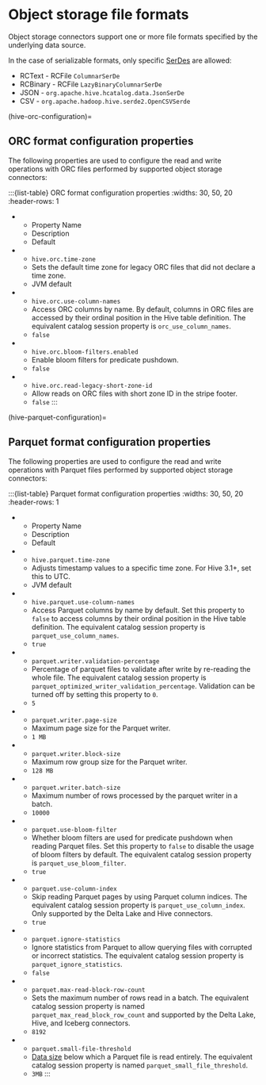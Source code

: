 # Object storage file formats

Object storage connectors support one or more file formats specified by the
underlying data source.

In the case of serializable formats, only specific
[SerDes](https://www.wikipedia.org/wiki/SerDes) are allowed:

- RCText - RCFile `ColumnarSerDe`
- RCBinary - RCFile `LazyBinaryColumnarSerDe`
- JSON - `org.apache.hive.hcatalog.data.JsonSerDe`
- CSV - `org.apache.hadoop.hive.serde2.OpenCSVSerde`

(hive-orc-configuration)=

## ORC format configuration properties

The following properties are used to configure the read and write operations
with ORC files performed by supported object storage connectors:

:::{list-table} ORC format configuration properties
:widths: 30, 50, 20
:header-rows: 1

* - Property Name
  - Description
  - Default
* - `hive.orc.time-zone`
  - Sets the default time zone for legacy ORC files that did not declare a time
    zone.
  - JVM default
* - `hive.orc.use-column-names`
  - Access ORC columns by name. By default, columns in ORC files are accessed by
    their ordinal position in the Hive table definition. The equivalent catalog
    session property is `orc_use_column_names`.
  - `false`
* - `hive.orc.bloom-filters.enabled`
  - Enable bloom filters for predicate pushdown.
  - `false`
* - `hive.orc.read-legacy-short-zone-id`
  - Allow reads on ORC files with short zone ID in the stripe footer.
  - `false`
:::

(hive-parquet-configuration)=

## Parquet format configuration properties

The following properties are used to configure the read and write operations
with Parquet files performed by supported object storage connectors:

:::{list-table} Parquet format configuration properties
:widths: 30, 50, 20
:header-rows: 1

* - Property Name
  - Description
  - Default
* - `hive.parquet.time-zone`
  - Adjusts timestamp values to a specific time zone. For Hive 3.1+, set this to
    UTC.
  - JVM default
* - `hive.parquet.use-column-names`
  - Access Parquet columns by name by default. Set this property to `false` to
    access columns by their ordinal position in the Hive table definition. The
    equivalent catalog session property is `parquet_use_column_names`.
  - `true`
* - `parquet.writer.validation-percentage`
  - Percentage of parquet files to validate after write by re-reading the whole
    file. The equivalent catalog session property is
    `parquet_optimized_writer_validation_percentage`. Validation can be turned
    off by setting this property to `0`.
  - `5`
* - `parquet.writer.page-size`
  - Maximum page size for the Parquet writer.
  - `1 MB`
* - `parquet.writer.block-size`
  - Maximum row group size for the Parquet writer.
  - `128 MB`
* - `parquet.writer.batch-size`
  - Maximum number of rows processed by the parquet writer in a batch.
  - `10000`
* - `parquet.use-bloom-filter`
  - Whether bloom filters are used for predicate pushdown when reading Parquet
    files. Set this property to `false` to disable the usage of bloom filters by
    default. The equivalent catalog session property is
    `parquet_use_bloom_filter`.
  - `true`
* - `parquet.use-column-index`
  - Skip reading Parquet pages by using Parquet column indices. The equivalent
    catalog session property is `parquet_use_column_index`. Only supported by
    the Delta Lake and Hive connectors.
  - `true`
* - `parquet.ignore-statistics`
  - Ignore statistics from Parquet to allow querying files with corrupted or
    incorrect statistics. The equivalent catalog session property is
    `parquet_ignore_statistics`.
  - `false`
* - `parquet.max-read-block-row-count`
  - Sets the maximum number of rows read in a batch. The equivalent catalog
    session property is named `parquet_max_read_block_row_count` and supported
    by the Delta Lake, Hive, and Iceberg connectors.
  - `8192`
* - `parquet.small-file-threshold`
  - [Data size](prop-type-data-size) below which a Parquet file is read
    entirely. The equivalent catalog session property is named
    `parquet_small_file_threshold`.
  - `3MB`
:::
